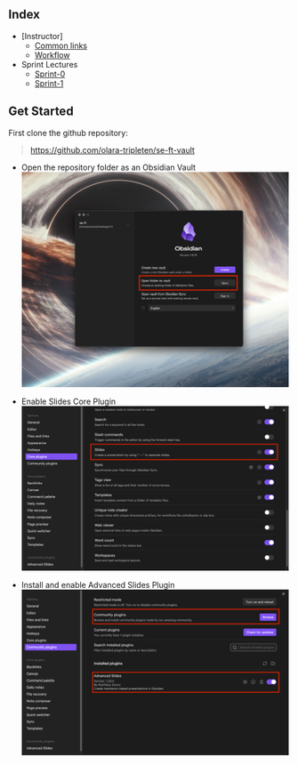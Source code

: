 ## Index

- [Instructor]
  - [Common links](./Instructor/Links.md)
  - [Workflow](./Instructor/Workflow.md)
- Sprint Lectures
  - [Sprint-0](./Lectures/Sprint-0/Sprint-0)
  - [Sprint-1](./Lectures/Sprint-1/Sprint-1)

## Get Started

First clone the github repository:

> https://github.com/olara-tripleten/se-ft-vault

- Open the repository folder as an Obsidian Vault
  ![Open as Vault](./assets/obsidian-vault-open.png)
- Enable Slides Core Plugin
  ![Obsidian Core Plugin](./assets/obsidian-core-plugin.png)

- Install and enable Advanced Slides Plugin
  ![Obsidian Slides Plugin](./assets/obsidian-community-plugins.png)

